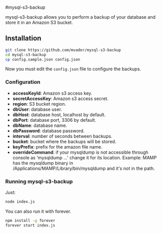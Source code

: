 #mysql-s3-backup

mysql-s3-backup allows you to perform a backup of your database and store it in an Amazon S3 bucket.

## Installation

```bash
git clone https://github.com/mvader/mysql-s3-backup
cd mysql-s3-backup
cp config.sample.json config.json
```

Now you must edit the ```config.json``` file to configure the backups.

### Configuration

* **accessKeyId**: Amazon s3 access key.
* **secretAccessKey**: Amazon s3 access secret.
* **region**: S3 bucket region.
* **dbUser**: database user.
* **dbHost**: database host, localhost by default.
* **dbPort**: database port, 3306 by default.
* **dbName**: database name.
* **dbPassword**: database password.
* **interval**: number of seconds between backups.
* **bucket**: bucket where the backups will be stored.
* **keyPrefix**: prefix for the amazon file name.
* **overrideCommand**: if your mysqldump is not accessible through console as 'mysqldump ...' change it for its location. Example: MAMP has the mysqldump binary in /Applications/MAMP/Library/bin/mysqldump and it's not in the path.

### Running mysql-s3-backup

Just:
```bash
node index.js
```

You can also run it with forever.
```bash
npm install -g forever
forever start index.js
```
